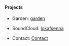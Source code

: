 #### Projects



 - Garden: [garden](garden.md)

 - SoundCloud: [lokafsenna](https://www.soundcloud.com/lokafsenna/)

 - Contact: [Contact](contact.md)
